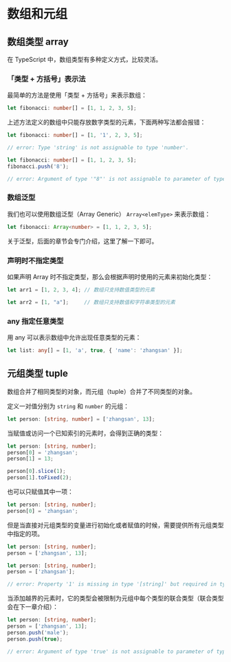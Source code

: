 # 数组和元组

## 数组类型 array

在 TypeScript 中，数组类型有多种定义方式，比较灵活。

### 「类型 + 方括号」表示法

最简单的方法是使用「类型 + 方括号」来表示数组：

```typescript
let fibonacci: number[] = [1, 1, 2, 3, 5];
```

上述方法定义的数组中只能存放数字类型的元素，下面两种写法都会报错：

```typescript
let fibonacci: number[] = [1, '1', 2, 3, 5];

// error: Type 'string' is not assignable to type 'number'.
```

```typescript
let fibonacci: number[] = [1, 1, 2, 3, 5];
fibonacci.push('8');

// error: Argument of type '"8"' is not assignable to parameter of type 'number'.
```

### 数组泛型

我们也可以使用数组泛型（Array Generic） `Array<elemType>` 来表示数组：

```typescript
let fibonacci: Array<number> = [1, 1, 2, 3, 5];
```

关于泛型，后面的章节会专门介绍，这里了解一下即可。

### 声明时不指定类型

如果声明 Array 时不指定类型，那么会根据声明时使用的元素来初始化类型：

```typescript
let arr1 = [1, 2, 3, 4]; // 数组只支持数值类型的元素

let arr2 = [1, "a"];     // 数组只支持数值和字符串类型的元素
```

### any 指定任意类型

用 any 可以表示数组中允许出现任意类型的元素：

```typescript
let list: any[] = [1, 'a', true, { 'name': 'zhangsan' }];
```

## 元组类型 tuple

数组合并了相同类型的对象，而元组（tuple）合并了不同类型的对象。

定义一对值分别为 `string` 和 `number` 的元组：

```typescript
let person: [string, number] = ['zhangsan', 13];
```

当赋值或访问一个已知索引的元素时，会得到正确的类型：

```typescript
let person: [string, number];
person[0] = 'zhangsan';
person[1] = 13;

person[0].slice(1);
person[1].toFixed(2);
```

也可以只赋值其中一项：

```typescript
let person: [string, number];
person[0] = 'zhangsan';
```

但是当直接对元组类型的变量进行初始化或者赋值的时候，需要提供所有元组类型中指定的项。

```typescript
let person: [string, number];
person = ['zhangsan', 13];
```

```typescript
let person: [string, number];
person = ['zhangsan'];

// error: Property '1' is missing in type '[string]' but required in type '[string, number]'.
```

当添加越界的元素时，它的类型会被限制为元组中每个类型的联合类型（联合类型会在下一章介绍）：

```typescript
let person: [string, number];
person = ['zhangsan', 13];
person.push('male');
person.push(true);

// error: Argument of type 'true' is not assignable to parameter of type 'string | number'.
```


